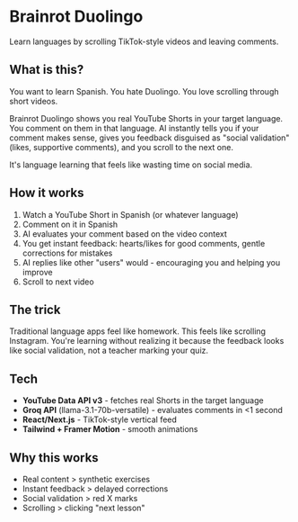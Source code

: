 # Brainrot Duolingo

Learn languages by scrolling TikTok-style videos and leaving comments.

## What is this?

You want to learn Spanish. You hate Duolingo. You love scrolling through short videos.

Brainrot Duolingo shows you real YouTube Shorts in your target language. You comment on them in that language. AI instantly tells you if your comment makes sense, gives you feedback disguised as "social validation" (likes, supportive comments), and you scroll to the next one.

It's language learning that feels like wasting time on social media.

## How it works

1. Watch a YouTube Short in Spanish (or whatever language)
2. Comment on it in Spanish
3. AI evaluates your comment based on the video context
4. You get instant feedback: hearts/likes for good comments, gentle corrections for mistakes
5. AI replies like other "users" would - encouraging you and helping you improve
6. Scroll to next video

## The trick

Traditional language apps feel like homework. This feels like scrolling Instagram. You're learning without realizing it because the feedback looks like social validation, not a teacher marking your quiz.

## Tech

- **YouTube Data API v3** - fetches real Shorts in the target language
- **Groq API** (llama-3.1-70b-versatile) - evaluates comments in <1 second
- **React/Next.js** - TikTok-style vertical feed
- **Tailwind + Framer Motion** - smooth animations

## Why this works

- Real content > synthetic exercises
- Instant feedback > delayed corrections
- Social validation > red X marks
- Scrolling > clicking "next lesson"
